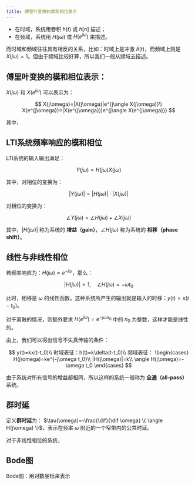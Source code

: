 ```yaml
---
title: 傅里叶变换的模和相位表示
---
```


<!--more-->
$$
\newcommand{\dif}{\mathop{}\!\mathrm{d}}
\newcommand{\xleftrightarrow}[1]{\stackrel{#1}{\longleftrightarrow}}
\newcommand{\F}{\mathcal{F}}
\newcommand{\ft}{\xleftrightarrow{\F}}
$$

* 在时域，系统用卷积 $h(t)$ 或 $h[n]$ 描述；
* 在频域，系统用 $H(j\omega)$ 或 $H(e^{j\omega})$ 来描述。

而时域和频域往往具有相反的关系，比如：时域上是冲激 $\delta(t)$，而频域上则是 $X(j\omega)=1$。但由于频域比较好算，所以我们一般从频域去描述。

## 傅里叶变换的模和相位表示：

$X(j\omega)$ 和 $X(e^{j\omega})$ 可以表示为：

$$
X(j\omega)=|X(j\omega)|e^{j\angle X(j\omega)}\\
X(e^{j\omega})=|X(e^{j\omega})|e^{j\angle X(e^{j\omega})}
$$

其中，

## LTI系统频率响应的模和相位

LTI系统的输入输出满足：

$$
Y(j\omega)=H(j\omega)X(j\omega)
$$

其中，对相位的变换为：

$$
|Y(j\omega)|=|H(j\omega)|\cdot|X(j\omega)|
$$

对相位的变换为：

$$
\angle Y(j\omega)=\angle H(j\omega) + \angle X(j\omega)
$$

其中，$|H(j\omega)|$ 称为系统的 **增益（gain）**，$\angle H(j\omega)$ 称为系统的 **相移（phase shift）**。

## 线性与非线性相位

若频率响应为：$H(j\omega)=e^{-j\omega}$，那么：

$$
|H(j\omega)|=1,\quad \angle H(j\omega)=-\omega t_0
$$

此时，相移是 $\omega$ 的线性函数。这种系统所产生的输出就是输入的时移：$y(t)=x(t-t_0)$。

对于离散的情况，则额外要求 $H(e^{j\omega})=e^{-j\omega n_0}$ 中的 $n_0$ 为整数，这样才能是线性的。

由上，我们可以得出信号不失真传输的条件：

$$
y(t)=kx(t-t_0)\\
时域表征：h(t)=k\delta(t-t_0)\\
频域表征：
\begin{cases}
H(j\omega)=ke^{-j\omega t_0}\\
|H(j\omega)|=k\\
\angle H(j\omega)=-\omega t_0
\end{cases}
$$

由于系统对所有信号的增益都相同，所以这样的系统一般称为 **全通（all-pass）** 系统。

## 群时延

定义**群时延**为： $\tau(\omega)=-\frac{\dif}{\dif \omega} \{ \angle H(j\omega) \}$，表示在频率 $\omega$ 附近的一个窄带内的公共时延。

对于非线性相位的系统，

## Bode图

Bode图：用对数坐标来表示